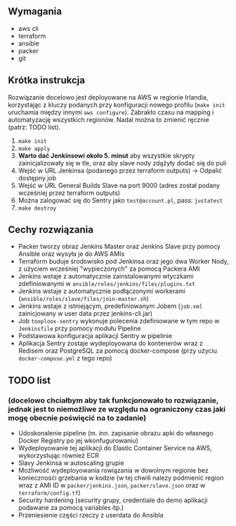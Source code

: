 ## Wymagania
- aws cli
- terraform
- ansible
- packer
- git

## Krótka instrukcja
Rozwiązanie docelowo jest deployowane na AWS w regionie Irlandia, korzystając z kluczy podanych przy konfiguracji nowego profilu (`make init` uruchamia między innymi `aws configure`). Zabrakło czasu na mapping i automatyzację wszystkich regionów. Nadal można to zmienić ręcznie (patrz: TODO list).

1. `make init`
2. `make apply`
3. **Warto dać Jenkinsowi około 5. minut** aby wszystkie skrypty zainicjalizowały się w tle, oraz aby slave nody zdążyły dodać się do puli
4. Wejść w URL Jenkinsa (podanego przez terraform outputs) -> Odpalić dostępny job
5. Wejść w URL General Builds Slave na port 9000 (adres został podany wcześniej przez terraform outputs)
6. Można zalogować się do Sentry jako `test@account.pl`, pass: `justatest`
7. `make destroy`

## Cechy rozwiązania
- Packer tworzy obraz Jenkins Master oraz Jenkins Slave przy pomocy Ansible oraz wysyła je do AWS AMIs
- Terraform buduje środowisko pod Jenkinsa oraz jego dwa Worker Nody, z użyciem wcześniej "wypieczonych" za pomocą Packera AMI
- Jenkins wstaje z automatycznie zainstalowanymi wtyczkami zdefiniowanymi w `ansible/roles/jenkins/files/plugins.txt`
- Jenkins wstaje z automatycznie podłączonymi workerami (`ansible/roles/slave/files/join-master.sh`)
- Jenkins wstaje z istniejącym, predefiniowanym Jobem (`job.xml` zainicjowany w user data przez jenkins-cli.jar)
- Job `tooploox-sentry` wykonuje polecenia zdefiniowane w tym repo w `Jenkinsfile` przy pomocy modułu Pipeline
- Podstawowa konfiguracja aplikacji Sentry w pipelinie
- Aplikacja Sentry zostaje wydeployowana do kontenerów wraz z Redisem oraz PostgreSQL za pomocą docker-compose (przy użyciu `docker-compose.yml` z tego repo)

## TODO list
### (docelowo chciałbym aby tak funkcjonowało to rozwiązanie, jednak jest to niemożliwe ze względu na ograniczony czas jaki mogę obecnie poświęcić na to zadanie)
- Udoskonalenie pipeline (m. inn. zapisanie obrazu apki do własnego Docker Registry po jej wkonfugurowaniu)
- Wydeployowanie tej aplikacji do Elastic Container Service na AWS, wykorzystując również ECR
- Slavy Jenkinsa w autoscaling grupie
- Możliwość wydeployowania rowiązania w dowolnym regionie bez koniecznośći grzebania w kodzie (w tej chwili należy podmienić region wraz z AMI ID w `packer/jenkins.json`, `packer/slave.json` oraz w `terraform/config.tf`)
- Security hardening (security grupy, credentiale do demo aplikacji podawane za pomocą variables itp.)
- Przeniesienie części rzeczy z userdata do Ansibla
